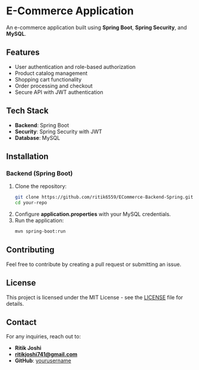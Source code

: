 # E-Commerce Application

An e-commerce application built using **Spring Boot**, **Spring Security**, and **MySQL**.

## Features
- User authentication and role-based authorization
- Product catalog management
- Shopping cart functionality
- Order processing and checkout
- Secure API with JWT authentication

## Tech Stack
- **Backend**: Spring Boot
- **Security**: Spring Security with JWT
- **Database**: MySQL

## Installation
### Backend (Spring Boot)
1. Clone the repository:
   ```sh
   git clone https://github.com/ritik6559/ECommerce-Backend-Spring.git
   cd your-repo
   ```
2. Configure **application.properties** with your MySQL credentials.
3. Run the application:
   ```sh
   mvn spring-boot:run
   ```
## Contributing
Feel free to contribute by creating a pull request or submitting an issue.

## License
This project is licensed under the MIT License - see the [LICENSE](LICENSE) file for details.

## Contact
For any inquiries, reach out to:
- **Ritik Joshi**
- **ritikjoshi741@gmail.com**
- **GitHub**: [yourusername](https://github.com/ritik6559)
